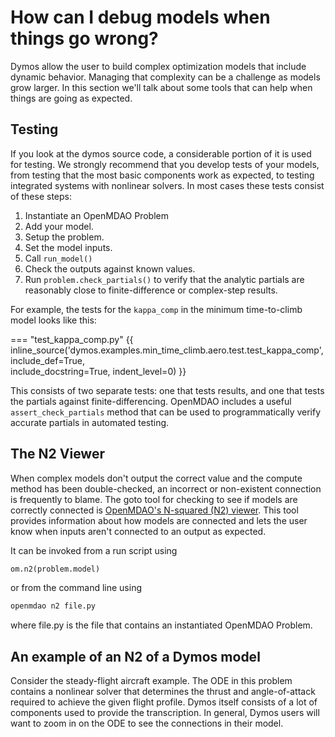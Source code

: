 # How can I debug models when things go wrong?

Dymos allow the user to build complex optimization models that include dynamic behavior.
Managing that complexity can be a challenge as models grow larger.
In this section we'll talk about some tools that can help when things are going as expected.

## Testing

If you look at the dymos source code, a considerable portion of it is used for testing.
We strongly recommend that you develop tests of your models, from testing that the most basic components work as expected, to testing integrated systems with nonlinear solvers.
In most cases these tests consist of these steps:

1. Instantiate an OpenMDAO Problem
2. Add your model.
3. Setup the problem.
4. Set the model inputs.
5. Call `run_model()`
6. Check the outputs against known values.
7. Run `problem.check_partials()` to verify that the analytic partials are reasonably close to finite-difference or complex-step results.

For example, the tests for the `kappa_comp` in the minimum time-to-climb model looks like this:

=== "test_kappa_comp.py"
{{ inline_source('dymos.examples.min_time_climb.aero.test.test_kappa_comp',
include_def=True,  
include_docstring=True,
indent_level=0)
}}

This consists of two separate tests: one that tests results, and one that tests the partials against finite-differencing.
OpenMDAO includes a useful `assert_check_partials` method that can be used to programmatically verify accurate partials in automated testing.

## The N2 Viewer

When complex models don't output the correct value and the compute method has been double-checked, an incorrect or non-existent connection is frequently to blame.
The goto tool for checking to see if models are correctly connected is [OpenMDAO's N-squared (N2) viewer](http://openmdao.org/twodocs/versions/latest/features/model_visualization/n2_details.html).
This tool provides information about how models are connected and lets the user know when inputs aren't connected to an output as expected.

It can be invoked from a run script using

```python
om.n2(problem.model)
```

or from the command line using

```bash
openmdao n2 file.py
```

where file.py is the file that contains an instantiated OpenMDAO Problem.

## An example of an N2 of a Dymos model

Consider the steady-flight aircraft example.
The ODE in this problem contains a nonlinear solver that determines the thrust and angle-of-attack required to achieve the given flight profile.
Dymos itself consists of a lot of components used to provide the transcription.
In general, Dymos users will want to zoom in on the ODE to see the connections in their model.


